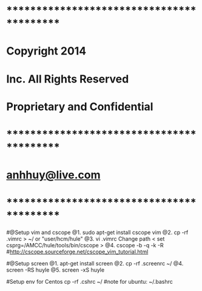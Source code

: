 
# *****************************************
# Copyright  2014
# Inc. All Rights Reserved
# Proprietary and Confidential
# *****************************************
# <anhhuy@live.com>
# *****************************************

#@Setup vim and cscope
@1. sudo apt-get install cscope vim
@2. cp -rf .vimrc  > ~/ or "user/hcm/hule"
@3. vi .vimrc Change path < set csprg=/AMCC/hule/tools/bin/cscope >
@4. cscope -b -q -k -R
#http://cscope.sourceforge.net/cscope_vim_tutorial.html

#@Setup screen 
@1. apt-get install screen 
@2. cp -rf .screenrc ~/
@4. screen -RS huyle
@5. screen -xS huyle

#Setup env for Centos
cp -rf .cshrc ~/
#note for ubuntu: ~/.bashrc
